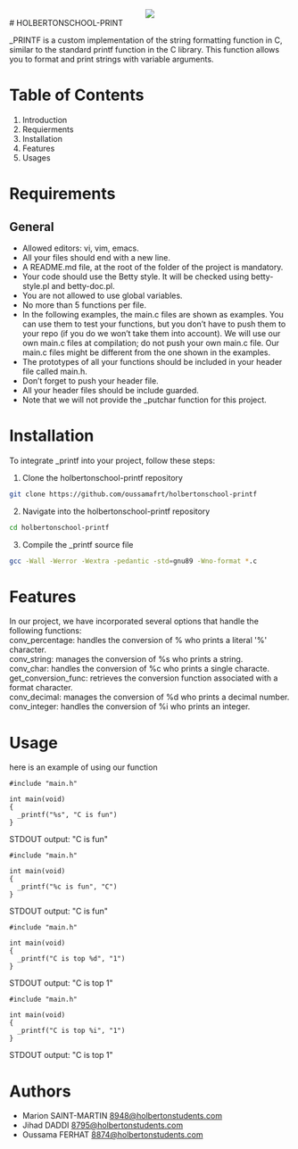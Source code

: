 <div align="center">
<img src="https://humancoders-formations.s3.amazonaws.com/uploads/course/logo/1825/thumb_bigger_formation-langage-c-les-bases.png">
</div>
# HOLBERTONSCHOOL-PRINT

_PRINTF is a custom implementation of the string formatting function in C, similar to the standard printf function in the C library. This function allows you to format and print strings with variable arguments.

# Table of Contents

1. Introduction
2. Requierments
3. Installation
4. Features
5. Usages

# Requirements
## General
- Allowed editors: vi, vim, emacs.
- All your files should end with a new line.
- A README.md file, at the root of the folder of the project is mandatory.
- Your code should use the Betty style. It will be checked using betty-style.pl and betty-doc.pl.
- You are not allowed to use global variables.
- No more than 5 functions per file.
- In the following examples, the main.c files are shown as examples. You can use them to test your functions, but you don’t have to push them to your repo (if you do we won’t take them into account). We will use our own main.c files at compilation; do not push your own main.c file. Our main.c files might be different from the one shown in the examples.
- The prototypes of all your functions should be included in your header file called main.h.
- Don’t forget to push your header file.
- All your header files should be include guarded.  
- Note that we will not provide the _putchar function for this project.
# Installation
To integrate _printf into your project, follow these steps:

1. Clone the holbertonschool-printf repository
```bash
git clone https://github.com/oussamafrt/holbertonschool-printf
```
2.  Navigate into the holbertonschool-printf repository
```bash
cd holbertonschool-printf
```
3. Compile the _printf source file
```bash
gcc -Wall -Werror -Wextra -pedantic -std=gnu89 -Wno-format *.c
```

# Features

In our project, we have incorporated several options that handle the following functions:\
conv_percentage: handles the conversion of % who prints a literal '%' character.\
conv_string: manages the conversion of %s who prints a string.\
conv_char: handles the conversion of %c who prints a single characte.\
get_conversion_func: retrieves the conversion function associated with a format character.\
conv_decimal: manages the conversion of %d who prints a decimal number.\
conv_integer: handles the conversion of %i who prints an integer.


# Usage
here is an example of using our function
```
#include "main.h"

int main(void)
{
  _printf("%s", "C is fun")
}
```
STDOUT output: "C is fun"
```
#include "main.h"

int main(void)
{
  _printf("%c is fun", "C")
}
```
STDOUT output: "C is fun"
```
#include "main.h"

int main(void)
{
  _printf("C is top %d", "1")
}
```
STDOUT output: "C is top 1"
```
#include "main.h"

int main(void)
{
  _printf("C is top %i", "1")
}
```
STDOUT output: "C is top 1"
# Authors

- Marion SAINT-MARTIN <8948@holbertonstudents.com>
- Jihad DADDI <8795@holbertonstudents.com>
- Oussama FERHAT <8874@holbertonstudents.com>
